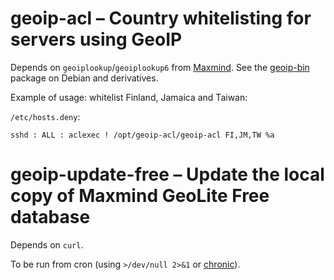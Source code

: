 # geoip-acl – Country whitelisting for servers using GeoIP

Depends on `geoiplookup`/`geoiplookup6` from [Maxmind][geoip-api-c]. See the
[geoip-bin][geoip-bin-debian] package on Debian and derivatives.

[geoip-api-c]:      https://github.com/maxmind/geoip-api-c
[geoip-bin-debian]: http://packages.debian.org/geoip-bin

Example of usage: whitelist Finland, Jamaica and Taiwan:

`/etc/hosts.deny`:

```
sshd : ALL : aclexec ! /opt/geoip-acl/geoip-acl FI,JM,TW %a
```

# geoip-update-free – Update the local copy of Maxmind GeoLite Free database

Depends on `curl`.

To be run from cron (using `>/dev/null 2>&1` or [chronic][moreutils]).

[moreutils]: http://joeyh.name/code/moreutils/
